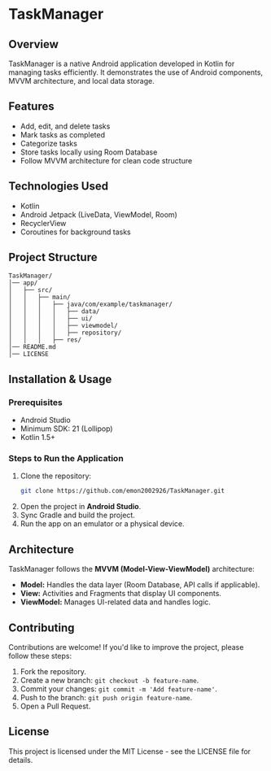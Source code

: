 # TaskManager

## Overview
TaskManager is a native Android application developed in Kotlin for managing tasks efficiently. It demonstrates the use of Android components, MVVM architecture, and local data storage.

## Features
- Add, edit, and delete tasks
- Mark tasks as completed
- Categorize tasks
- Store tasks locally using Room Database
- Follow MVVM architecture for clean code structure

## Technologies Used
- Kotlin
- Android Jetpack (LiveData, ViewModel, Room)
- RecyclerView
- Coroutines for background tasks

## Project Structure
```plaintext
TaskManager/
│── app/
│   ├── src/
│   │   ├── main/
│   │   │   ├── java/com/example/taskmanager/
│   │   │   │   ├── data/
│   │   │   │   ├── ui/
│   │   │   │   ├── viewmodel/
│   │   │   │   ├── repository/
│   │   │   ├── res/
│── README.md
│── LICENSE
```

## Installation & Usage
### Prerequisites
- Android Studio
- Minimum SDK: 21 (Lollipop)
- Kotlin 1.5+

### Steps to Run the Application
1. Clone the repository:
   ```sh
   git clone https://github.com/emon2002926/TaskManager.git
   ```
2. Open the project in **Android Studio**.
3. Sync Gradle and build the project.
4. Run the app on an emulator or a physical device.

## Architecture
TaskManager follows the **MVVM (Model-View-ViewModel)** architecture:
- **Model:** Handles the data layer (Room Database, API calls if applicable).
- **View:** Activities and Fragments that display UI components.
- **ViewModel:** Manages UI-related data and handles logic.

## Contributing
Contributions are welcome! If you'd like to improve the project, please follow these steps:
1. Fork the repository.
2. Create a new branch: `git checkout -b feature-name`.
3. Commit your changes: `git commit -m 'Add feature-name'`.
4. Push to the branch: `git push origin feature-name`.
5. Open a Pull Request.

## License
This project is licensed under the MIT License - see the LICENSE file for details.



